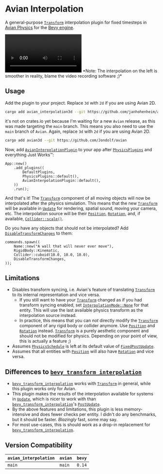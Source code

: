 # Avian Interpolation

A general-purpose [`Transform`] interpolation plugin for fixed timesteps in [Avian Physics](https://github.com/Jondolf/avian/) for the [Bevy engine](https://bevyengine.org/).

<video src="https://github.com/user-attachments/assets/919c4809-0502-4b37-b789-261b7e9c7c30" width="50%">
A video showing the difference between enabled and disabled interpolation.
</video>
*Note: The interpolation on the left is smoother in reality, blame the video recording software ;)*

## Usage

Add the plugin to your project. Replace `3d` with `2d` if you are using Avian 2D.

```sh
cargo add avian_interpolation3d --git https://github.com/janhohenheim/avian_interpolation
```

it's not on crates.io yet because I'm waiting for a new `Avian` release, as this was made
targeting the `main` branch. This means you also need to use the `main` branch of `Avian`.
Again, replace `3d` with `2d` if you are using Avian 2D.

```sh
cargo add avian3d --git https://github.com/Jondolf/avian
```

Now, add [`AvianInterpolationPlugin`] to your app after [`PhysicsPlugins`] and everything Just Works™:

```rust,ignore
App::new()
    .add_plugins((
        DefaultPlugins,
        PhysicsPlugins::default(),
        AvianInterpolationPlugin::default(),
    ))
    .run();
```

And that's it! The [`Transform`] component of all moving objects will now be interpolated after the physics simulation.
This means that the new [`Transform`] will be available in [`Update`] for rendering, spatial sound, moving your camera, etc.
The interpolation source will be their [`Position`], [`Rotation`], and, if available, [`Collider::scale()`].

Do you have any objects that should not be interpolated? Add [`DisableTransformChanges`] to them:

```rust,ignore
commands.spawn((
    Name::new("A wall that will never ever move"),
    RigidBody::Kinematic,
    Collider::cuboid(10.0, 10.0, 10.0),
    DisableTransformChanges,
));
```

## Limitations

- Disables transform syncing, i.e. Avian's feature of translating [`Transform`] to its internal representation and vice versa.
  - If you still want to have your [`Transform`] changed as if you had transform syncing enabled, set [`InterpolationMode::None`] for that entity.
    This will use the last available physics transform as the interpolation source instead.
  - In practice, this means that you can *not* directly modify the [`Transform`] component of any rigid body or collider anymore.
    Use [`Position`] and [`Rotation`] instead. [`Transform`] is a purely aesthetic component and should not be modified for physics.
    Depending on your point of view, this is actually a feature ;)
- Assumes [`PhysicsSchedule`] is left at its default value of [`FixedPostUpdate`].
- Assumes that all entities with [`Position`] will also have [`Rotation`] and vice versa.

## Differences to [`bevy_transform_interpolation`]

- [`bevy_transform_interpolation`] works with [`Transform`] in general, while this plugin works only for Avian.
- This plugin makes the results of the interpolation available for systems in [`Update`],
  which is nicer to work with than [`bevy_transform_interpolation`]'s [`PostUpdate`].
- By the above features and limitations, this plugin is less memory-intensive and does fewer checks per entity.
  I didn't do any benchmarks, but it should be faster. *Blazingly* fast, some may say.
- For most use-cases, this is should work as a drop-in replacement for [`bevy_transform_interpolation`].

## Version Compatibility

| `avian_interpolation` | `avian` | `bevy` |
|---------------|---------|-------|
| `main`       | `main` | `0.14` |

[`AvianInterpolationPlugin`]: https://github.com/janhohenheim/avian_interpolation/blob/main/src/lib.rs#L53
[`PhysicsPlugins`]: https://docs.rs/avian3d/latest/avian3d/struct.PhysicsPlugins.html
[`Transform`]: https://docs.rs/bevy/latest/bevy/transform/components/struct.Transform.html
[`Position`]: https://docs.rs/avian3d/latest/avian3d/position/struct.Position.html
[`Rotation`]: https://docs.rs/avian3d/latest/avian3d/position/struct.Rotation.html
[`DisableTransformChanges`]: https://github.com/janhohenheim/avian_interpolation/blob/main/src/lib.rs#L109
[`Update`]: https://docs.rs/bevy/latest/bevy/app/struct.Update.html
[`PostUpdate`]: https://docs.rs/bevy/latest/bevy/app/struct.PostUpdate.html
[`bevy_transform_interpolation`]: (https://github.com/Jondolf/bevy_transform_interpolation)
[`InterpolationMode::None`]: https://github.com/janhohenheim/avian_interpolation/blob/main/src/lib.rs#L99
[`PhysicsSchedule`]: https://docs.rs/avian3d/latest/avian3d/schedule/struct.PhysicsSchedule.html
[`FixedPostUpdate`]: https://docs.rs/bevy/latest/bevy/app/struct.FixedPostUpdate.html
[`Collider::scale()`]: https://docs.rs/avian3d/latest/avian3d/collision/collider/struct.Collider.html#method.scale
